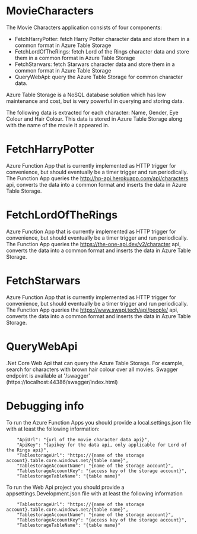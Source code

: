 # MovieCharacters
The Movie Characters application consists of four components:
- FetchHarryPotter: fetch Harry Potter character data and store them in a common format in Azure Table Storage
- FetchLordOfTheRings: fetch Lord of the Rings character data and store them in a common format in Azure Table Storage
- FetchStarwars: fetch Starwars character data and store them in a common format in Azure Table Storage
- QueryWebApi: query the Azure Table Storage for common character data. 

Azure Table Storage is a NoSQL database solution which has low maintenance and cost, but is very powerful in querying and storing data.

The following data is extracted for each character: Name, Gender, Eye Colour and Hair Colour. This data is stored in Azure Table Storage along with the name of the movie it appeared in.

# FetchHarryPotter
Azure Function App that is currently implemented as HTTP trigger for convenience, but should eventually be a timer trigger and run periodically. The Function App queries the http://hp-api.herokuapp.com/api/characters api, converts the data into a common format and inserts the data in Azure Table Storage.

# FetchLordOfTheRings
Azure Function App that is currently implemented as HTTP trigger for convenience, but should eventually be a timer trigger and run periodically. The Function App queries the https://the-one-api.dev/v2/character api, converts the data into a common format and inserts the data in Azure Table Storage.

# FetchStarwars
Azure Function App that is currently implemented as HTTP trigger for convenience, but should eventually be a timer trigger and run periodically. The Function App queries the https://www.swapi.tech/api/people/ api, converts the data into a common format and inserts the data in Azure Table Storage.

# QueryWebApi
.Net Core Web Api that can query the Azure Table Storage. For example, search for characters with brown hair colour over all movies.
Swagger endpoint is available at '/swagger' (https://localhost:44386/swagger/index.html)

# Debugging info
To run the Azure Function Apps you should provide a local.settings.json file with at least the following information:
```
    "ApiUrl": "{url of the movie character data api}",
	"ApiKey": "{apikey for the data api, only applicable for Lord of the Rings api}",
    "TablestorageUrl": "https://{name of the storage account}.table.core.windows.net/{table name}",
    "TablestorageAccountName": "{name of the storage account}",
    "TablestorageAccountKey": "{access key of the storage account}",
    "TablestorageTableName": "{table name}"
```

To run the Web Api project you should provide a appsettings.Development.json file with at least the following information
```
    "TablestorageUrl": "https://{name of the storage account}.table.core.windows.net/{table name}",
    "TablestorageAccountName": "{name of the storage account}",
    "TablestorageAccountKey": "{access key of the storage account}",
    "TablestorageTableName": "{table name}"
```

